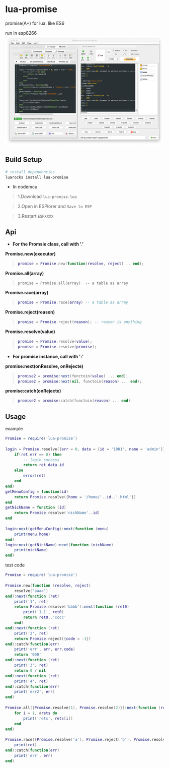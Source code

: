 # lua-promise
promise(A+) for lua. like ES6

run in esp8266
![ui](./screenshots/nodemcu.png)

## Build Setup

``` bash
# install dependencies
luarocks install lua-promise
```

* In nodemcu 

>1.Download `lua-promise.lua`

>2.Open in ESPlorer and `Save to ESP`

>3.Restart `ESPXXXX`

## Api

* **For the Promsie class, call with '.'**

**Promise.new(executor)**

> ```lua
> promise = Promise.new(function(resolve, reject) .. end);
> ```

**Promise.all(array)**

> ```
> promise = Promise.all(array)  -- a table as array
> ```

**Promise.race(array)**

> ```lua
> promise = Promise.race(array) -- a table as array
> ```

**Promise.reject(reason)**

> ```lua
> promise = Promise.reject(reason); -- reason is anything
> ```

**Promise.resolve(value)**

> ```lua
> promise = Promise.resolve(value);
> promise = Promise.resolve(promise);
> ```

* **For promise instance, call with ':'**

**promise:next(onResolve, onRejecte)**

> ```lua
> promise2 = promise:next(functoin(value) ... end);
> promise2 = promise:next(nil, functoin(reason) ... end);
> ```

**promise:catch(onRejecte)**

> ```lua
> promise2 = promise:catch(functoin(reason) ... end)
> ```

## Usage
example
```lua
Promise = require('lua-promise')

login = Promise.resolve({err = 0, data = {id = '1001', name = 'admin'}}):next(function (ret)
    if(ret.err == 0) then
        -- login success
        return ret.data.id
    else
        error(ret)
    end
end)
getMenuConfig = function(id)
    return Promise.resolve({home = '/home/'..id..'.html'})
end
getNickName = function (id)
    return Promise.resolve('nickName'..id)
end

login:next(getMenuConfig):next(function (menu)
    print(menu.home)
end)
login:next(getNickName):next(function (nickName)
    print(nickName)
end)
```

test code
```lua
Promise = require('lua-promise')

Promise.new(function (resolve, reject)
    resolve('aaaa')
end):next(function (ret)
    print('1', ret)
    return Promise.resolve('bbbb'):next(function (ret0)
        print('1.1', ret0)
        return ret0..'cccc'
    end)
end):next(function (ret)
    print('2', ret)
    return Promise.reject({code = -1})
end):catch(function(err)
    print('err', err, err.code)
    return '000'
end):next(function (ret)
    print('3', ret)
    return 0 / nil
end):next(function (ret)
    print('4', ret)
end):catch(function(err)
    print('err2', err)
end)

Promise.all({Promise.resolve(1), Promise.resolve(2)}):next(function (rets)
    for i = 1, #rets do
        print('rets', rets[i])
    end
end)

Promise.race({Promise.resolve('a'), Promise.reject('b'), Promise.resolve('c')}):next(function (ret)
    print(ret)
end):catch(function(err)
    print('err', err)
end)
```